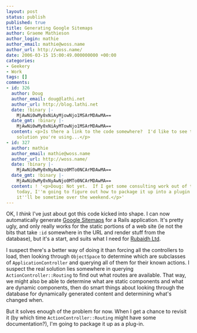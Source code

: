 ```yaml
---
layout: post
status: publish
published: true
title: Generating Google Sitemaps
author: Graeme Mathieson
author_login: mathie
author_email: mathie@woss.name
author_url: http://woss.name/
date: 2006-03-15 15:00:49.000000000 +00:00
categories:
- Geekery
- Work
tags: []
comments:
- id: 326
  author: Doug
  author_email: doug@lathi.net
  author_url: http://blog.lathi.net
  date: !binary |-
    MjAwNi0wMy0xNiAyMjowNjo1MSArMDAwMA==
  date_gmt: !binary |-
    MjAwNi0wMy0xNiAyMTowNjo1MSArMDAwMA==
  content: <p>Is there a link to the code somewhere?  I'd like to see the complete
    solution you're using...</p>
- id: 327
  author: mathie
  author_email: mathie@woss.name
  author_url: http://woss.name/
  date: !binary |-
    MjAwNi0wMy0xNyAwNzo0MTo0NCArMDAwMA==
  date_gmt: !binary |-
    MjAwNi0wMy0xNyAwNjo0MTo0NCArMDAwMA==
  content: ! '<p>Doug: Not yet.  If I get some consulting work out of the way quickly
    today, I''m going to figure out how to package it up into a plugin this afternoon.  Otherwise
    it''ll be sometime over the weekend.</p>'
---
```

OK, I *think* I've just about got this code kicked into shape.  I can now automatically generate [Google Sitemaps](http://www.google.com/webmasters/sitemaps/) for a Rails application.  It's pretty ugly, and only really works for the static portions of a web site (ie not the bits that take `:id` somewhere in the URL and render stuff from the database), but it's a start, and suits what I need for [Rubaidh Ltd](http://www.rubaidh.com/).

I suspect there's a better way of doing it than forcing all the controllers to load, then looking through `ObjectSpace` to determine which are subclasses of `ApplicationController` and querying all of them for their known actions.  I suspect the real solution lies somewhere in querying `ActionController::Routing` to find out what routes are available.  That way, we might also be able to determine what are static components and what are dynamic components, then do smart things about looking through the database for dynamically generated content and determining what's changed when.

But it solves enough of the problem for now.  When I get a chance to revisit it (by which time `ActionController::Routing` might have some documentation?), I'm going to package it up as a plug-in.
